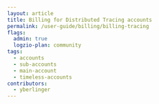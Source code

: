 ```yaml
---
layout: article
title: Billing for Distributed Tracing accounts 
permalink: /user-guide/billing/billing-tracing
flags:
  admin: true
  logzio-plan: community
tags:
  - accounts
  - sub-accounts
  - main-account
  - timeless-accounts
contributors:
  - yberlinger
---
```


